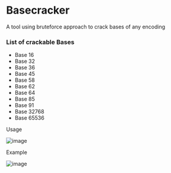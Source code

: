 # Basecracker
A tool using bruteforce approach to crack bases of any encoding

### List of crackable Bases
- Base 16
- Base 32
- Base 36
- Base 45
- Base 58
- Base 62
- Base 64
- Base 85
- Base 91
- Base 32768
- Base 65536

Usage

![image](https://user-images.githubusercontent.com/55373148/207510382-ac4797e3-04e1-49db-b82f-2dd01e7932f1.png)

Example

![image](https://user-images.githubusercontent.com/55373148/207510423-b0cd6b70-b28e-4c48-9511-2aaee0088f55.png)

